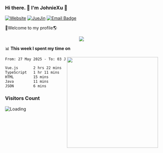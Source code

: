 ### Hi there. 👋 I'm JohnieXu :lemon:

[![Website](https://img.shields.io/badge/-Website-c14438?style=flat-square&logo=w&logoColor=white)](https://johniexu.github.io/)
[![JueJin](https://img.shields.io/badge/-JueJin-c14438?style=flat-square&logo=j&logoColor=white)](https://juejin.cn/user/2277843822444958)
[![Email Badge](https://img.shields.io/badge/-Email-c14438?style=flat-square&logo=Email&logoColor=white&link=mailto:281910378@qq.com)](mailto:281910378@qq.com)

🚀Welcome to my profile🌎

<center>
<img align='center' src="https://images.unsplash.com/photo-1690689636978-90d0f3592791?ixlib=rb-4.0.3&ixid=M3wxMjA3fDB8MHxwaG90by1wYWdlfHx8fGVufDB8fHx8fA%3D%3D&auto=format&fit=crop&w=2070&q=80">
</center>

📊 **This week I spent my time on**

<img align='right' width="300" src="https://github-readme-stats.vercel.app/api?username=JohnieXu&show_icons=true&title_color=fff&icon_color=79ff97&text_color=9f9f9f&bg_color=151515&count_private=true">

<!--START_SECTION:waka-->

```txt
From: 27 May 2025 - To: 03 June 2025

Vue.js       2 hrs 22 mins   ██████████████▒░░░░░░░░░░   57.37 %
TypeScript   1 hr 11 mins    ███████░░░░░░░░░░░░░░░░░░   28.66 %
HTML         15 mins         █▓░░░░░░░░░░░░░░░░░░░░░░░   06.41 %
Java         11 mins         █▒░░░░░░░░░░░░░░░░░░░░░░░   04.82 %
JSON         6 mins          ▓░░░░░░░░░░░░░░░░░░░░░░░░   02.65 %
```

<!--END_SECTION:waka-->

### Visitors Count
<img align="left" src = "https://profile-counter.glitch.me/JohnieXu/count.svg" alt ="Loading">
